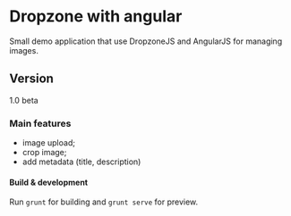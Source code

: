 # Dropzone with angular

Small demo application that use DropzoneJS and AngularJS for managing images. 

## Version
1.0 beta

### Main features

- image upload;
- crop image;
- add metadata (title, description)

#### Build & development

Run `grunt` for building and `grunt serve` for preview.